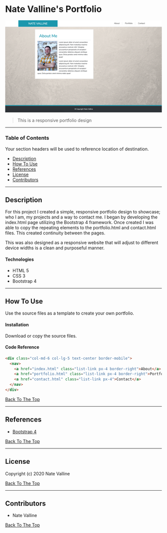 # Nate Valline's Portfolio

<img src="./img/project-image.png" width="600px">

> This is a responsive portfolio design

---

### Table of Contents

Your section headers will be used to reference location of destination.

- [Description](#description)
- [How To Use](#how-to-use)
- [References](#references)
- [License](#license)
- [Contributors](#contributors)

---

## Description

For this project I created a simple, responsive portfolio design to showcase; who I am, my projects and a way to contact me. I began by developing the index.html page utilizing the Bootstrap 4 framework. Once created I was able to copy the repeating elements to the portfolio.html and contact.html files. This created continuity between the pages.

This was also designed as a responsive website that will adjust to different device widths is a clean and purposeful manner.

#### Technologies

- HTML 5
- CSS 3
- Bootstrap 4

---

## How To Use

Use the source files as a template to create your own portfolio.

#### Installation

Download or copy the source files.

#### Code Reference

```html
<div class="col-md-6 col-lg-5 text-center border-mobile">
  <nav>
    <a href="index.html" class="list-link px-4 border-right">About</a>
    <a href="portfolio.html" class="list-link px-4 border-right">Portfolio</a>
    <a href="contact.html" class="list-link px-4">Contact</a>
  </nav>
</div>
```

[Back To The Top](#project-name)

---

## References

- [Bootstrap 4](https://getbootstrap.com/docs/4.4/getting-started/introduction/)

[Back To The Top](#project-name)

---

## License

Copyright (c) 2020 Nate Valline

[Back To The Top](#project-name)

---

## Contributors

- Nate Valline

[Back To The Top](#project-name)
